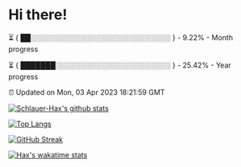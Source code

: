 # Hi there!

⏳ { ██░░░░░░░░░░░░░░░░░░░░░░░░░░░░ } - 9.22% - Month progress

⏳ { ███████░░░░░░░░░░░░░░░░░░░░░░░ } - 25.42% - Year progress

⏰ Updated on Mon, 03 Apr 2023 18:21:59 GMT


[![Schlauer-Hax's github stats](https://github-readme-stats.vercel.app/api?username=Schlauer-Hax&show_icons=true&theme=dark&count_private=true)](https://github.com/Schlauer-Hax)


[![Top Langs](https://github-readme-stats.vercel.app/api/top-langs/?username=Schlauer-Hax&layout=compact&theme=dark)](https://github.com/Schlauer-Hax?tab=repositories)

[![GitHub Streak](https://streak-stats.demolab.com?user=Schlauer-Hax&theme=dark)](https://git.io/streak-stats)

[![Hax's wakatime stats](https://github-readme-stats.vercel.app/api/wakatime?username=Hax&theme=dark)](https://wakatime.com/@Hax)


